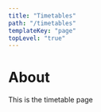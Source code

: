 ```yaml
---
title: "Timetables"
path: "/timetables"
templateKey: "page"
topLevel: "true"
---
```


# About
This is the timetable page
